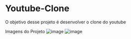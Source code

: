 # Youtube-Clone
O objetivo desse projeto é desenvolver o clone do youtube

Imagens do Projeto
![image](https://user-images.githubusercontent.com/64230498/157504738-198407b1-98fe-4a8e-812a-9d76aa9dd5d8.png)
![image](https://user-images.githubusercontent.com/64230498/157504816-28f954d4-9c19-4143-b962-c1c1e532d849.png)
